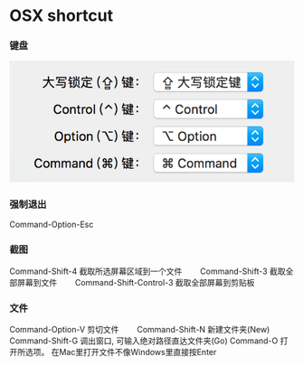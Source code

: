 # OSX shortcut

### 键盘

![img](../../img/2018082801.png)

### 强制退出

Command-Option-Esc

### 截图

Command-Shift-4 截取所选屏幕区域到一个文件　　
Command-Shift-3 截取全部屏幕到文件　　
Command-Shift-Control-3 截取全部屏幕到剪贴板

### 文件

Command-Option-V 剪切文件　　
Command-Shift-N 新建文件夹(New)
Command-Shift-G 调出窗口, 可输入绝对路径直达文件夹(Go)
Command-O 打开所选项。 在Mac里打开文件不像Windows里直接按Enter　　